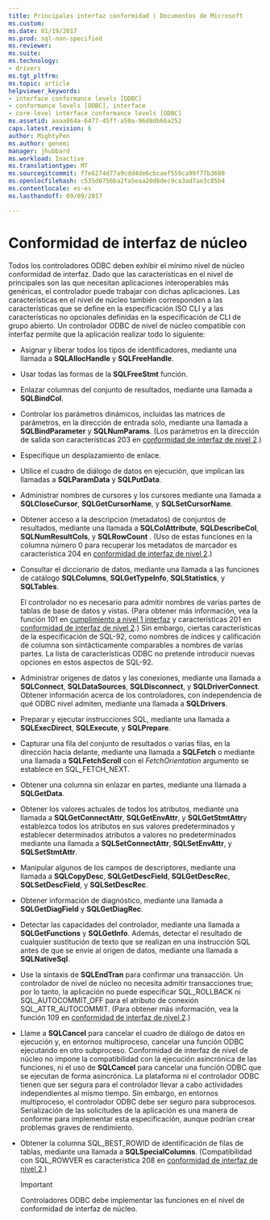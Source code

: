 ```yaml
---
title: Principales interfaz conformidad | Documentos de Microsoft
ms.custom: 
ms.date: 01/19/2017
ms.prod: sql-non-specified
ms.reviewer: 
ms.suite: 
ms.technology:
- drivers
ms.tgt_pltfrm: 
ms.topic: article
helpviewer_keywords:
- interface conformance levels [ODBC]
- conformance levels [ODBC], interface
- core-level interface conformance levels [ODBC]
ms.assetid: aaaa864a-6477-45ff-a50a-96d8db66a252
caps.latest.revision: 6
author: MightyPen
ms.author: genemi
manager: jhubbard
ms.workload: Inactive
ms.translationtype: MT
ms.sourcegitcommit: f7e6274d77a9cdd4de6cbcaef559ca99f77b3608
ms.openlocfilehash: c535d6756ba2fa5eaa20d6dec9ca3ad7ae3c85b4
ms.contentlocale: es-es
ms.lasthandoff: 09/09/2017

---
```

# <a name="core-interface-conformance"></a>Conformidad de interfaz de núcleo
Todos los controladores ODBC deben exhibir el mínimo nivel de núcleo conformidad de interfaz. Dado que las características en el nivel de principales son las que necesitan aplicaciones interoperables más genéricas, el controlador puede trabajar con dichas aplicaciones. Las características en el nivel de núcleo también corresponden a las características que se define en la especificación ISO CLI y a las características no opcionales definidas en la especificación de CLI de grupo abierto. Un controlador ODBC de nivel de núcleo compatible con interfaz permite que la aplicación realizar todo lo siguiente:  
  
-   Asignar y liberar todos los tipos de identificadores, mediante una llamada a **SQLAllocHandle** y **SQLFreeHandle**.  
  
-   Usar todas las formas de la **SQLFreeStmt** función.  
  
-   Enlazar columnas del conjunto de resultados, mediante una llamada a **SQLBindCol**.  
  
-   Controlar los parámetros dinámicos, incluidas las matrices de parámetros, en la dirección de entrada solo, mediante una llamada a **SQLBindParameter** y **SQLNumParams**. (Los parámetros en la dirección de salida son características 203 en [conformidad de interfaz de nivel 2](../../../odbc/reference/develop-app/level-2-interface-conformance.md).)  
  
-   Especifique un desplazamiento de enlace.  
  
-   Utilice el cuadro de diálogo de datos en ejecución, que implican las llamadas a **SQLParamData** y **SQLPutData**.  
  
-   Administrar nombres de cursores y los cursores mediante una llamada a **SQLCloseCursor**, **SQLGetCursorName**, y **SQLSetCursorName**.  
  
-   Obtener acceso a la descripción (metadatos) de conjuntos de resultados, mediante una llamada a **SQLColAttribute**, **SQLDescribeCol**, **SQLNumResultCols**, y **SQLRowCount** . (Uso de estas funciones en la columna número 0 para recuperar los metadatos de marcador es característica 204 en [conformidad de interfaz de nivel 2](../../../odbc/reference/develop-app/level-2-interface-conformance.md).)  
  
-   Consultar el diccionario de datos, mediante una llamada a las funciones de catálogo **SQLColumns**, **SQLGetTypeInfo**, **SQLStatistics**, y **SQLTables**.  
  
     El controlador no es necesario para admitir nombres de varias partes de tablas de base de datos y vistas. (Para obtener más información, vea la función 101 en [cumplimiento a nivel 1 interfaz](../../../odbc/reference/develop-app/level-1-interface-conformance.md) y características 201 en [conformidad de interfaz de nivel 2](../../../odbc/reference/develop-app/level-2-interface-conformance.md).) Sin embargo, ciertas características de la especificación de SQL-92, como nombres de índices y calificación de columna son sintácticamente comparables a nombres de varias partes. La lista de características ODBC no pretende introducir nuevas opciones en estos aspectos de SQL-92.  
  
-   Administrar orígenes de datos y las conexiones, mediante una llamada a **SQLConnect**, **SQLDataSources**, **SQLDisconnect**, y **SQLDriverConnect**. Obtener información acerca de los controladores, con independencia de qué ODBC nivel admiten, mediante una llamada a **SQLDrivers**.  
  
-   Preparar y ejecutar instrucciones SQL, mediante una llamada a **SQLExecDirect**, **SQLExecute**, y **SQLPrepare**.  
  
-   Capturar una fila del conjunto de resultados o varias filas, en la dirección hacia delante, mediante una llamada a **SQLFetch** o mediante una llamada a **SQLFetchScroll** con el *FetchOrientation* argumento se establece en SQL_FETCH_NEXT.  
  
-   Obtener una columna sin enlazar en partes, mediante una llamada a **SQLGetData**.  
  
-   Obtener los valores actuales de todos los atributos, mediante una llamada a **SQLGetConnectAttr**, **SQLGetEnvAttr**, y **SQLGetStmtAttr**y establezca todos los atributos en sus valores predeterminados y establecer determinados atributos a valores no predeterminados mediante una llamada a **SQLSetConnectAttr**, **SQLSetEnvAttr**, y **SQLSetStmtAttr**.  
  
-   Manipular algunos de los campos de descriptores, mediante una llamada a **SQLCopyDesc**, **SQLGetDescField**, **SQLGetDescRec**, **SQLSetDescField**, y **SQLSetDescRec**.  
  
-   Obtener información de diagnóstico, mediante una llamada a **SQLGetDiagField** y **SQLGetDiagRec**.  
  
-   Detectar las capacidades del controlador, mediante una llamada a **SQLGetFunctions** y **SQLGetInfo**. Además, detectar el resultado de cualquier sustitución de texto que se realizan en una instrucción SQL antes de que se envíe al origen de datos, mediante una llamada a **SQLNativeSql**.  
  
-   Use la sintaxis de **SQLEndTran** para confirmar una transacción. Un controlador de nivel de núcleo no necesita admitir transacciones true; por lo tanto, la aplicación no puede especificar SQL_ROLLBACK ni SQL_AUTOCOMMIT_OFF para el atributo de conexión SQL_ATTR_AUTOCOMMIT. (Para obtener más información, vea la función 109 en [conformidad de interfaz de nivel 2](../../../odbc/reference/develop-app/level-2-interface-conformance.md).)  
  
-   Llame a **SQLCancel** para cancelar el cuadro de diálogo de datos en ejecución y, en entornos multiproceso, cancelar una función ODBC ejecutando en otro subproceso. Conformidad de interfaz de nivel de núcleo no impone la compatibilidad con la ejecución asincrónica de las funciones, ni el uso de **SQLCancel** para cancelar una función ODBC que se ejecutan de forma asincrónica. La plataforma ni el controlador ODBC tienen que ser segura para el controlador llevar a cabo actividades independientes al mismo tiempo. Sin embargo, en entornos multiproceso, el controlador ODBC debe ser seguro para subprocesos. Serialización de las solicitudes de la aplicación es una manera de conforme para implementar esta especificación, aunque podrían crear problemas graves de rendimiento.  
  
-   Obtener la columna SQL_BEST_ROWID de identificación de filas de tablas, mediante una llamada a **SQLSpecialColumns**. (Compatibilidad con SQL_ROWVER es característica 208 en [conformidad de interfaz de nivel 2](../../../odbc/reference/develop-app/level-2-interface-conformance.md).)  
  
    > [!IMPORTANT]  
    >  Controladores ODBC debe implementar las funciones en el nivel de conformidad de interfaz de núcleo.

